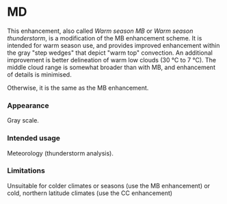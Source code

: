 # MD

This enhancement, also called *Warm season MB* or *Warm season thunderstorm*, is a modification of the MB enhancement scheme. It is intended for warm season use, and provides improved enhancement within the gray "step wedges" that depict "warm top" convection. An additional improvement is better delineation of warm low clouds (30 °C to 7 °C). The middle cloud range is somewhat broader than with MB, and enhancement of details is minimised. 

Otherwise, it is the same as the MB enhancement.

### Appearance

Gray scale.

### Intended usage

Meteorology (thunderstorm analysis).

### Limitations

Unsuitable for colder climates or seasons (use the MB enhancement) or cold, northern latitude climates (use the CC enhancement)